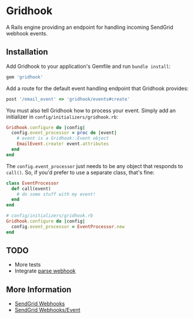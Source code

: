 # Gridhook

A Rails engine providing an endpoint for handling incoming SendGrid
webhook events.

## Installation

Add Gridhook to your application's Gemfile and run `bundle install`:

```ruby
gem 'gridhook'
```

Add a route for the default event handling endpoint that Gridhook provides:

```ruby
post '/email_event' => 'gridhook/events#create'
```

You must also tell Gridhook how to process your event. Simply add an
initializer in `config/initializers/gridhook.rb`:

```ruby
Gridhook.configure do |config|
  config.event_processor = proc do |event|
    # event is a Gridhook::Event object
    EmailEvent.create! event.attributes
  end
end
```

The `config.event_processor` just needs to be any object that responds to
`call()`. So, if you'd prefer to use a separate class, that's fine:

```ruby
class EventProcessor
  def call(event)
    # do some stuff with my event!
  end
end

# config/initializers/gridhook.rb
Gridhook.configure do |config|
  config.event_processor = EventProcessor.new
end
```

## TODO

* More tests
* Integrate [parse webhook](http://sendgrid.com/docs/API_Reference/Webhooks/parse.html)

## More Information

* [SendGrid Webhooks](http://sendgrid.com/docs/API_Reference/Webhooks/index.html)
* [SendGrid Webhooks/Event](http://sendgrid.com/docs/API_Reference/Webhooks/event.html)